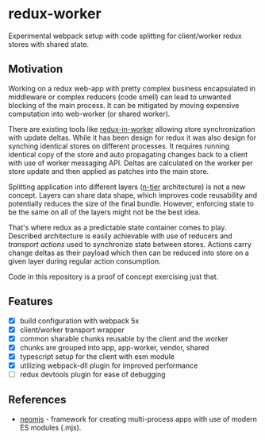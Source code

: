 # redux-worker

Experimental webpack setup with code splitting for client/worker redux stores with shared state.

## Motivation

Working on a redux web-app with pretty complex business encapsulated in middleware or complex reducers (code smell) can lead to unwanted blocking of the main process. It can be mitigated by moving expensive computation into web-worker (or shared worker).

There are existing tools like [redux-in-worker](https://www.npmjs.com/package/redux-in-worker) allowing store synchronization with update deltas.
While it has been design for redux it was also design for synching identical stores on different processes.  It requires running identical copy of the store and auto propagating changes back to a client with use of worker messaging API. Deltas are calculated on the worker per store update and then applied as patches into the main store.

Splitting application into different layers ([n-tier](https://en.wikipedia.org/wiki/Multitier_architecture) architecture) is not a new concept. Layers can share data shape, which improves code reusability and potentially reduces the size of the final bundle. However, enforcing state to be the same on all of the layers might not be the best idea.

That's where redux as a predictable state container comes to play. Described architecture is easily achievable with use of reducers and *transport actions* used to synchronize state between stores. Actions carry change deltas as their payload which then can be reduced into store on a given layer during regular action consumption.

Code in this repository is a proof of concept exercising just that.

## Features

- [x] build configuration with webpack 5x
- [x] client/worker transport wrapper
- [x] common sharable chunks reusable by the client and the worker
- [x] chunks are grouped into app, app-worker, vendor, shared
- [x] typescript setup for the client with esm module
- [x] utilizing webpack-dll plugin for improved performance
- [ ] redux devtools plugin for ease of debugging

## References
- [neomjs](https://github.com/neomjs/neo) - framework for creating multi-process apps with use of modern ES modules (.mjs).
